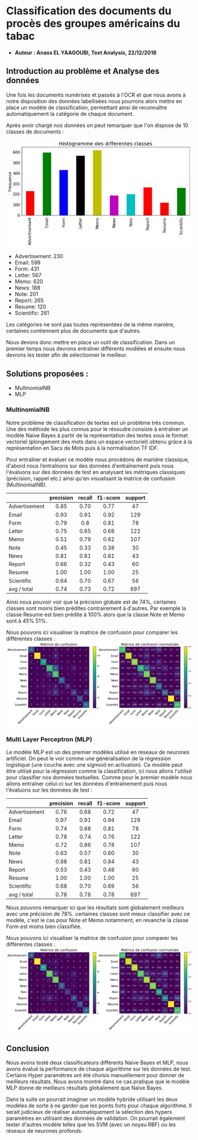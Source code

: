 # Classification des documents du procès des groupes américains du tabac

- **Auteur : Anass EL YAAGOUBI, Text Analysis, 22/12/2018**

## Introduction au problème et Analyse des données

Une fois les documents numérisés et passés à l'OCR et que nous avons à notre disposition des données labellisées nous pourrons alors mettre en place un modèle de classification, permettant ainsi de reconnaître automatiquement la catégorie de chaque document.

Après avoir chargé nos données on peut remarquer que l'on dispose de 10 classes de documents :

![Distribution des labels](./output/histogrammeLabels.png)
* Advertisement: 230
* Email: 599
* Form: 431
* Letter: 567
* Memo: 620
* News: 188
* Note: 201
* Report: 265
* Resume: 120
* Scientific: 261

Les catégories ne sont pas toutes représentées de la même manière, certaines contiennent plus de documents que d'autres.

Nous devons donc mettre en place un outil de classification. Dans un premier temps nous devrons entraîner différents modèles et ensuite nous devrons les tester afin de sélectionner le meilleur.

## Solutions proposées :

* MultinomialNB
* MLP

### MultinomialNB

Notre problème de classification de textes est un problème très commun. Une des méthode les plus connus pour le résoudre consiste à entraîner un modèle Naive Bayes à partir de la représentation des textes sous le format vectoriel (plongement des mots dans un espace vectoriel) obtenu grâce à la représentation en Sacs de Mots puis à la normalisation TF IDF.

Pour entraîner et évaluer ce modèle nous procédons de manière classique, d'abord nous l’entraînons sur des données d'entraînement puis nous l'évaluons sur des données de test en analysant les métriques classiques (précision, rappel etc.) ainsi qu'en visualisant la matrice de confusion (MultinomialNB).

|              |precision|recall|f1-score|support|
|:-------------|:-------:|:----:|:------:|:-----:|
|Advertisement |  0.85   | 0.70 |  0.77  |  47   |
|Email         |  0.93   | 0.91 |  0.92  | 129   |
|Form          |  0.79   | 0.8  |  0.81  |  78   |
|Letter        |  0.75   | 0.65 |  0.69  | 122   |
|Memo          |  0.51   | 0.79 |  0.62  | 107   |
|Note          |  0.45   | 0.33 |  0.38  |  30   |
|News          |  0.81   | 0.81 |  0.81  |  43   |
|Report        |  0.66   | 0.32 |  0.43  |  60   |
|Resume        |  1.00   | 1.00 |  1.00  |  25   |
|Scientific    |  0.64   | 0.70 |  0.67  |  56   |
|avg / total   |  0.74   | 0.73 |  0.72  | 697   |

Ainsi nous pouvoir voir que la précision globale est de 74%, certaines classes sont moins bien prédites contrairement à d'autres. Par exemple la classe Resume est bien prédite à 100% alors que la classe Note et Memo sont à 45% 51%.

Nous pouvons ici visualiser la matrice de confusion pour comparer les différentes classes :
![Matrice de Confusion MultinomialNB](./output/matriceConfusionMultinomialNB.png)

### Multi Layer Perceptron (MLP)

Le modèle MLP est un des premier modèles utilisé en réseaux de neurones artificiel. On peut le voir comme une généralisation de la régression logistique (une couche avec une sigmoid en activation). Ce modèle peut être utilisé pour la régression comme la classification, ici nous allons l'utilisé pour classifier nos données textuelles.
Comme pour le premier modèle nous allons entraîner celui-ci sur les données d'entraînement puis nous l'évaluons sur les données de test :

|              |precision|recall|f1-score|support|
|:-------------|:-------:|:----:|:------:|:-----:|
|Advertisement | 0.76    |  0.68| 0.72   |    47 |
|Email         | 0.97    |  0.91| 0.94   |   129 |
|Form          | 0.74    |  0.88| 0.81   |    78 |
|Letter        | 0.78    |  0.74| 0.76   |   122 |
|Memo          | 0.72    |  0.86| 0.78   |   107 |
|Note          | 0.63    |  0.57| 0.60   |    30 |
|News          | 0.88    |  0.81| 0.84   |    43 |
|Report        | 0.53    |  0.43| 0.48   |    60 |
|Resume        | 1.00    |  1.00| 1.00   |    25 |
|Scientific    | 0.68    |  0.70| 0.69   |    56 |
|avg / total   | 0.78    |  0.78| 0.78   |   697 |

Nous pouvons remarquer ici que les résultats sont globalement meilleurs avec une précision de 78%. certaines classes sont mieux classifier avec ce modèle, c'est le cas pour Note et Memo notamment, en revanche la classe Form est moins bien classifiée.

Nous pouvons ici visualiser la matrice de confusion pour comparer les différentes classes :
![Matrice de Confusion MultinomialNB](./output/matriceConfusionMLP.png)

## Conclusion

Nous avons testé deux classificateurs différents Naive Bayes et MLP, nous avons évalué la performance de chaque algorithme sur les données de test. Certains Hyper paramètres ont été choisis manuellement pour donner de meilleurs résultats. Nous avons montré dans ce cas pratique que le modèle MLP donne de meilleurs résultats globalement que Naive Bayes.

Dans la suite on pourrait imaginer un modèle hybride utilisant les deux modèles de sorte à ne garder que les points forts pour chaque algorithme. Il serait judicieux de réaliser automatiquement la sélection des hypers paramètres en utilisant des données de validation. On pourrait également tester d'autres modèle telles que les SVM (avec un noyau RBF) ou les réseaux de neurones profonds.
